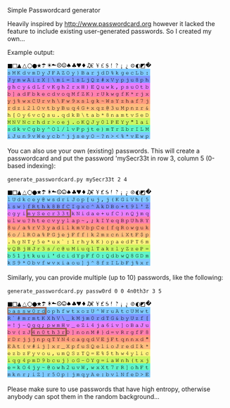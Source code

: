 Simple Passwordcard generator

Heavily inspired by http://www.passwordcard.org
however it lacked the feature to include existing user-generated passwords. So I created my own...

Example output:

![Password Card](images/passwordcard.png)

You can also use your own (existing) passwords.
This will create a passwordcard and put the password 'mySecr33t in row 3, column 5 (0-based indexing):

    generate_passwordcard.py mySecr33t 2 4

![Password Card including user provided passwords](images/passwordcard2.png)

Similarly, you can provide multiple (up to 10) passwords, like the following:

    generate_passwordcard.py passw0rd 0 0 4n0th3r 3 5

![Password Card including user provided passwords](images/passwordcard3.png)


Please make sure to use passwords that have high entropy, otherwise anybody can spot them in the random background...
